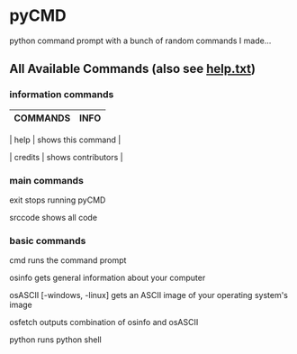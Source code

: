 # pyCMD
python command prompt with a bunch of random commands I made...

## All Available Commands (also see [help.txt](https://github.com/HYKANTUS/pyCMD/blob/main/help.txt "help file"))

### information commands
| COMMANDS                      | INFO               |
| ----------------------------- | ------------------ |

| help                          | shows this command |

| credits                       | shows contributors |

### main commands

exit                            stops running pyCMD

srccode                         shows all code

### basic commands

cmd                             runs the command prompt

osinfo                          gets general information about your computer

osASCII [-windows, -linux]      gets an ASCII image of your operating system's image

osfetch                         outputs combination of osinfo and osASCII

python                          runs python shell
